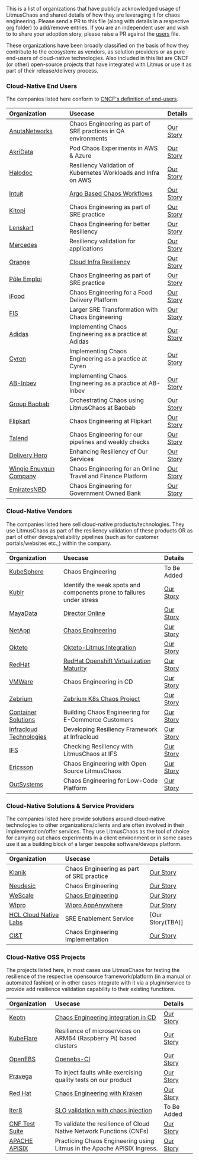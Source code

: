 This is a list of organizations that have publicly acknowledged usage of LitmusChaos and shared details of how they are leveraging it for chaos engineering.
Please send a PR to this file (along with details in a respective [org](./adopters/organizations) folder) to add/remove entries. If you are an independent user
and wish to to share your adoption story, please raise a PR against the [users](USERS.md) file.

These organizations have been broadly classified on the basis of how they contribute to the ecosystem: as vendors, as solution providers or as pure end-users of
cloud-native technologies. Also included in this list are CNCF (or other) open-source projects that have integrated with Litmus or use it as part of their release/delivery process.

### Cloud-Native End Users

The companies listed here conform to [CNCF's definition of end-users](https://github.com/cncf/enduser-public#cncf-end-user-community).

| Organization                                                                     | Usecase                                                                                                  | Details                                                                                |
| :------------------------------------------------------------------------------- | :------------------------------------------------------------------------------------------------------- | :------------------------------------------------------------------------------------- |
| [AnutaNetworks](https://www.anutanetworks.com/)                                  | Chaos Engineering as part of SRE practices in QA environments                                            | [Our Story](adopters/organizations/anutanetworks.md)                                   |
| [AkriData](https://www.akridata.com/)                                            | Pod Chaos Experiments in AWS & Azure                                                                     | [Our Story](adopters/organizations/akridata.md)                                        |
| [Halodoc](https://www.halodoc.com/)                                              | Resiliency Validation of Kubernetes Workloads and Infra on AWS                                           | [Our Story](adopters/organizations/halodoc.md)                                         |
| [Intuit](https://www.intuit.com?utm_source=github&utm_campaign=litmuschaos_repo) | [Argo Based Chaos Workflows](https://youtu.be/Uwqop-s99LA?t=720)                                         | [Our Story](adopters/organizations/intuit.md)                                          |
| [Kitopi](https://www.kitopi.com/)                                                | Chaos Engineering as part of SRE practice                                                                | [Our Story](adopters/organizations/kitopi.md)                                          |
| [Lenskart](https://www.lenskart.com/)                                            | Chaos Engineering for better Resiliency                                                                  | [Our Story](adopters/organizations/lenskart.md)                                        |
| [Mercedes](https://www.mercedes-benz.com/)                                       | Resiliency validation for applications                                                                   | [Our Story](adopters/organizations/mercedes.md)                                        |
| [Orange](https://www.orange.com)                                                 | [Cloud Infra Resiliency](https://youtu.be/UOhjFbCrncw?list=PLBuYBMjBLBzHPuPsvdbJvKu1KxSowWDYl&t=186...a) | [Our Story](adopters/organizations/orange.md)                                          |
| [Pôle Emploi](https://www.pole-emploi.fr)                                        | Chaos Engineering as part of SRE practice                                                                | [Our Story](adopters/organizations/pole_emploi.md)                                     |
| [iFood](https://www.ifood.com.br/)                                               | Chaos Engineering for a Food Delivery Platform                                                           | [Our Story](adopters/organizations/ifood.md)                                           |
| [FIS](https://www.fisglobal.com/en/)                                             | Larger SRE Transformation with Chaos Engineering                                                         | [Our Story](adopters/organizations/fis.md)                                             |
| [Adidas](https://adidas.com/)                                                    | Implementing Chaos Engineering as a practice at Adidas                                                   | [Our Story](adopters/organizations/adidas.md)                                          |
| [Cyren](https://www.cyren.com/)                                                  | Implementing Chaos Engineering as a practice at Cyren                                                    | [Our Story](https://www.infoq.com/articles/chaos-engineering-cloud-native/)            |
| [AB-Inbev](https://www.ab-inbev.com/)                                            | Implementing Chaos Engineering as a practice at AB-Inbev                                                 | [Our Story](adopters/organizations/abinbev.md)                                         |
| [Group Baobab](https://baobab.com/en/home/)                                      | Orchestrating Chaos using LitmusChaos at Baobab                                                          | [Our Story](https://github.com/litmuschaos/litmus/issues/2191#issuecomment-1647648343) |
| [Flipkart](https://www.flipkart.com/)                                            | Chaos Engineering at Flipkart                                                                            | [Our Story](https://github.com/litmuschaos/litmus/issues/2191#issuecomment-1966904935) |
| [Talend](https://www.talend.com/)                                                | Chaos Engineering for our pipelines and weekly checks                                                    | [Our Story](https://github.com/litmuschaos/litmus/issues/2191#issuecomment-2005254600) |
| [Delivery Hero](https://www.deliveryhero.com/)                                   | Enhancing Resiliency of Our Services                                                                     | [Our Story](https://github.com/litmuschaos/litmus/issues/2191#issuecomment-1997465958) |
| [Wingie Enuygun Company](https://www.wingie.com/)                                | Chaos Engineering for an Online Travel and Finance Platform                                              | [Our Story](https://github.com/litmuschaos/litmus/issues/2191#issuecomment-2331265698) |
| [EmiratesNBD](https://www.emiratesnbd.com)                                       | Chaos Engineering for Government Owned Bank                                                              | [Our Story](adopters/organizations/outsystems.md)                                      |

### Cloud-Native Vendors

The companies listed here sell cloud-native products/technologies. They use LitmusChaos as part of the resiliency validation of these products OR as part of other
devops/reliability pipelines (such as for customer portals/websites etc.,) within the company.

| Organization                                                                       | Usecase                                                                                                                                 | Details                                                                                |
| :--------------------------------------------------------------------------------- | :-------------------------------------------------------------------------------------------------------------------------------------- | :------------------------------------------------------------------------------------- |
| [KubeSphere](https://kubesphere.io/)                                               | Chaos Engineering                                                                                                                       | To Be Added                                                                            |
| [Kublr](https://kublr.com/)                                                        | Identify the weak spots and components prone to failures under stress                                                                   | [Our Story](adopters/organizations/kublr.md)                                           |
| [MayaData](https://mayadata.io)                                                    | [Director Online](https://director.mayadata.io/)                                                                                        | [Our Story](adopters/organizations/mayadata.md)                                        |
| [NetApp](https://www.netapp.com)                                                   | [Chaos Engineering](https://www.netapp.com/us/index.aspx)                                                                               | [Our Story](adopters/organizations/netapp.md)                                          |
| [Okteto](https://okteto.com)                                                       | [Okteto-Litmus Integration](https://okteto.com/blog/chaos-engineering-with-litmus/)                                                     | [Our Story](adopters/organizations/okteto.md)                                          |
| [RedHat](https://www.redhat.com/en)                                                | [RedHat Openshift Virtualization Maturity](https://www.youtube.com/watch?v=VITGHJ47gx8&list=PLBuYBMjBLBzHPuPsvdbJvKu1KxSowWDYl&index=7) | [Our Story](adopters/organizations/redhat.md)                                          |
| [VMWare](https://www.vmware.com/)                                                  | Chaos Engineering in CD                                                                                                                 | [Our Story](adopters/organizations/vmware.md)                                          |
| [Zebrium](https://www.zebrium.com?utm_source=github&utm_campaign=litmuschaos_repo) | [Zebrium K8s Chaos Project](https://github.com/zebrium/zebrium-kubernetes-demo)                                                         | [Our Story](adopters/organizations/zebrium.md)                                         |
| [Container Solutions](https://www.container-solutions.com/)                        | Building Chaos Engineering for E-Commerce Customers                                                                                     | [Our Story](adopters/organizations/containersolutions.md)                              |
| [Infracloud Technologies](https://www.infracloud.io/)                              | Developing Resiliency Framework at Infracloud                                                                                           | [Our Story](adopters/organizations/infracloud.md)                                      |
| [IFS](https://www.ifs.com/)                                                        | Checking Resiliency with LitmusChaos at IFS                                                                                             | [Our Story](https://github.com/litmuschaos/litmus/issues/2191#issuecomment-1966428068) |
| [Ericsson](https://www.ericsson.com/en)                                            | Chaos Engineering with Open Source LitmusChaos                                                                                          | [Our Story](https://github.com/litmuschaos/litmus/issues/2191#issuecomment-1985348431) |
| [OutSystems](https://www.outsystems.com/)                                          | Chaos Engineering for Low-Code Platform                                                                                                 | [Our Story](adopters/organizations/outsystems.md)                                      |

### Cloud-Native Solutions & Service Providers

The companies listed here provide solutions around cloud-native technologies to other organizations/clients and are often involved in their implementation/offer services.
They use LitmusChaos as the tool of choice for carrying out chaos experiments in a client environment or in some cases use it as a building block of a larger bespoke software/devops platform.

| Organization                                                                                                            | Usecase                                                                                                                             | Details                                         |
| :---------------------------------------------------------------------------------------------------------------------- | :---------------------------------------------------------------------------------------------------------------------------------- | :---------------------------------------------- |
| [Klanik](https://www.klanik.com)                                                                                        | Chaos Engineering as part of SRE practice                                                                                           | [Our Story](adopters/organizations/klanik.md)   |
| [Neudesic](https://www.neudesic.com/)                                                                                   | Chaos Engineering                                                                                                                   | [Our Story](adopters/organizations/neudesic.md) |
| [WeScale](https://www.wescale.fr)                                                                                       | [Chaos Engineering](https://blog.wescale.fr/2020/03/19/le-guide-de-chaos-engineering-partie-2/)                                     | [Our Story](adopters/organizations/wescale.md)  |
| [Wipro](https://www.wipro.com/en-IN/infrastructure/wipros-appanywhere/?utm_source=github&utm_campaign=litmuschaos_repo) | [Wipro AppAnywhere](https://www.wipro.com/en-IN/infrastructure/wipros-appanywhere/?utm_source=github&utm_campaign=litmuschaos_repo) | [Our Story](adopters/organizations/wipro.md)    |
| [HCL Cloud Native Labs](https://www.hcltech.com/)                                                                       | SRE Enablement Service                                                                                                              | [Our Story(TBA)]                                |
| [CI&T](https://ciandt.com/us/en-us)                                                                                     | Chaos Engineering Implementation                                                                                                    | [Our Story](adopters/organizations/ci&t.md)     |

### Cloud-Native OSS Projects

The projects listed here, in most cases use LitmusChaos for testing the resilience of the respective opensource framework/platform
(in a manual or automated fashion) or in other cases integrate with it via a plugin/service to provide add resilience validation capability to their
existing functions.

| Organization                                            | Usecase                                                                                                    | Details                                                                                                                                  |
| :------------------------------------------------------ | :--------------------------------------------------------------------------------------------------------- | :--------------------------------------------------------------------------------------------------------------------------------------- |
| [Keptn](https://keptn.sh)                               | [Chaos Engineering integration in CD](https://www.youtube.com/watch?v=aa5SzQmv4EQ)                         | [Our Story](https://medium.com/keptn/part-2-evaluating-application-resiliency-with-keptn-and-litmuschaos-use-case-and-demo-f43b264a2294) |
| [KubeFlare](https://github.com/raspbernetes)            | Resilience of microservices on ARM64 (Raspberry Pi) based clusters                                         | [Our Story](adopters/organizations/raspbernetes.md)                                                                                      |
| [OpenEBS](https://openebs.io/)                          | [Openebs-CI](https://openebs.ci/)                                                                          | [Our Story](adopters/organizations/openebs.md)                                                                                           |
| [Pravega](https://pravega.io/)                          | To inject faults while exercising quality tests on our product                                             | [Our Story](adopters/organizations/pravega.md)                                                                                           |
| [Red Hat](https://www.redhat.com/en)                    | [Chaos Engineering with Kraken](https://github.com/cloud-bulldozer/kraken)                                 | [Our Story](adopters/organizations/redhat_kraken.md)                                                                                     |
| [Iter8](https://iter8.tools)                            | [SLO validation with chaos injection](https://iter8.tools/0.7/tutorials/deployments/slo-validation-chaos/) | To Be Added                                                                                                                              |
| [CNF Test Suite](https://github.com/cncf/cnf-testsuite) | To validate the resilience of Cloud Native Network Functions (CNFs)                                        | [Our Story](adopters/organizations/cnftestsuite.md)                                                                                      |
| [APACHE APISIX](https://apisix.apache.org/)             | Practicing Chaos Engineering using Litmus in the Apache APISIX Ingress.                                    | [Our Story](adopters/organizations/apisix.md)                                                                                            |
